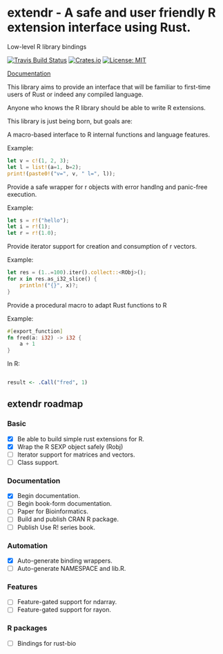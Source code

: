 # extendr - A safe and user friendly R extension interface using Rust.

Low-level R library bindings

[![Travis Build Status](https://api.travis-ci.org/extendr/extendr.svg?branch=master)](https://travis-ci.org/extendr/extendr)
[![Crates.io](http://meritbadge.herokuapp.com/extendr-api)](https://crates.io/crates/extendr)
[![License: MIT](https://img.shields.io/badge/License-MIT-yellow.svg)](https://opensource.org/licenses/MIT)

[Documentation](https://extendr.github.io/extendr/index.html)

This library aims to provide an interface that will be familiar to
first-time users of Rust or indeed any compiled language.

Anyone who knows the R library should be able to write R extensions.


This library is just being born, but goals are:

A macro-based interface to R internal functions and language
features.

Example:

```rust
let v = c!(1, 2, 3);
let l = list!(a=1, b=2);
print!(paste0!("v=", v, " l=", l));
```

Provide a safe wrapper for r objects with error handlng
and panic-free execution.

Example:

```rust
let s = r!("hello");
let i = r!(1);
let r = r!(1.0);
```

Provide iterator support for creation and consumption of r vectors.

Example:

```rust
let res = (1..=100).iter().collect::<RObj>();
for x in res.as_i32_slice() {
    println!("{}", x)?;
}
```

Provide a procedural macro to adapt Rust functions to R

Example:

```rust
#[export_function]
fn fred(a: i32) -> i32 {
    a + 1
}
```

In R:

```r

result <- .Call("fred", 1)

```

## extendr roadmap

### Basic
- [x] Be able to build simple rust extensions for R.
- [x] Wrap the R SEXP object safely (Robj)
- [ ] Iterator support for matrices and vectors.
- [ ] Class support.

### Documentation
- [x] Begin documentation.
- [ ] Begin book-form documentation.
- [ ] Paper for Bioinformatics.
- [ ] Build and publish CRAN R package.
- [ ] Publish Use R! series book.

### Automation
- [x] Auto-generate binding wrappers.
- [ ] Auto-generate NAMESPACE and lib.R.

### Features
- [ ] Feature-gated support for ndarray.
- [ ] Feature-gated support for rayon.

### R packages
- [ ] Bindings for rust-bio

